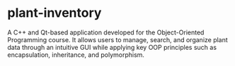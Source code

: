 # plant-inventory
A C++ and Qt-based application developed for the Object-Oriented Programming course. It allows users to manage, search, and organize plant data through an intuitive GUI while applying key OOP principles such as encapsulation, inheritance, and polymorphism.
